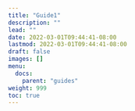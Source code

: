 ```yaml
---
title: "Guide1"
description: ""
lead: ""
date: 2022-03-01T09:44:41-08:00
lastmod: 2022-03-01T09:44:41-08:00
draft: false
images: []
menu:
  docs:
    parent: "guides"
weight: 999
toc: true
---
```

